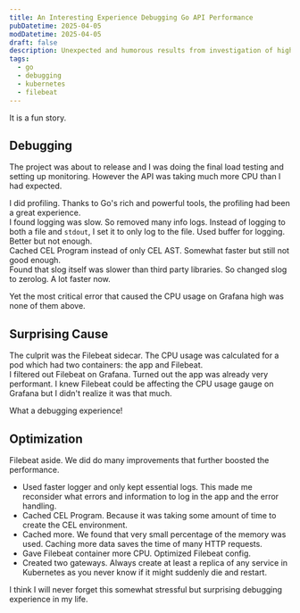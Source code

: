 ```yaml
---
title: An Interesting Experience Debugging Go API Performance
pubDatetime: 2025-04-05
modDatetime: 2025-04-05
draft: false
description: Unexpected and humorous results from investigation of high CPU usage of Go API.
tags:
  - go
  - debugging
  - kubernetes
  - filebeat
---
```


It is a fun story.

## Debugging

The project was about to release and I was doing the final load testing and setting up monitoring. However the API was taking much more CPU than I had expected.

I did profiling. Thanks to Go's rich and powerful tools, the profiling had been a great experience.\
I found logging was slow. So removed many info logs. Instead of logging to both a file and `stdout`, I set it to only log to the file. Used buffer for logging. Better but not enough.\
Cached CEL Program instead of only CEL AST. Somewhat faster but still not good enough.\
Found that slog itself was slower than third party libraries. So changed slog to zerolog. A lot faster now.

Yet the most critical error that caused the CPU usage on Grafana high was none of them above.

## Surprising Cause

The culprit was the Filebeat sidecar. The CPU usage was calculated for a pod which had two containers: the app and Filebeat.\
I filtered out Filebeat on Grafana. Turned out the app was already very performant. I knew Filebeat could be affecting the CPU usage gauge on Grafana but I didn't realize it was that much.

What a debugging experience!

## Optimization

Filebeat aside. We did do many improvements that further boosted the performance.

- Used faster logger and only kept essential logs. This made me reconsider what errors and information to log in the app and the error handling.
- Cached CEL Program. Because it was taking some amount of time to create the CEL environment.
- Cached more. We found that very small percentage of the memory was used. Caching more data saves the time of many HTTP requests.
- Gave Filebeat container more CPU. Optimized Filebeat config.
- Created two gateways. Always create at least a replica of any service in Kubernetes as you never know if it might suddenly die and restart.

I think I will never forget this somewhat stressful but surprising debugging experience in my life.
